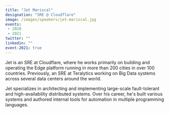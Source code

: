```yaml
---
title: "Jet Mariscal"
designation: "SRE @ Cloudflare"
image: /images/speakers/jet-mariscal.jpg
events:
 - 2020
 - 2021
twitter: ""
linkedin: ""
event-2021: true
---
```


Jet is an SRE at Cloudflare, where he works primarily on building and operating the Edge platform running in more than 200 cities in over 100 countries. Previously, an SRE at Teralytics working on Big Data systems across several data centers around the world.

Jet specializes in architecting and implementing large-scale fault-tolerant and high-availability distributed systems. Over his career, he's built various systems and authored internal tools for automation in multiple programming languages.
